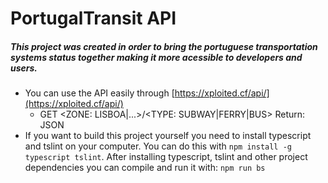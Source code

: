 # PortugalTransit API
##### This project was created in order to bring the portuguese transportation systems status together making it more acessible to developers and users.
- You can use the API easily through [https://xploited.cf/api/](https://xploited.cf/api/)
  - GET <ZONE: LISBOA|...>/<TYPE: SUBWAY|FERRY|BUS> Return: JSON
- If you want to build this project yourself you need to install typescript and tslint on your computer. You can do this with `npm install -g typescript tslint`. After installing typescript, tslint and other project dependencies you can compile and run it with: `npm run bs`